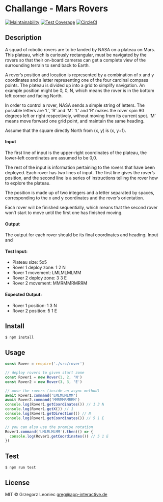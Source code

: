 # Challange - Mars Rovers 

[![Maintainability](https://api.codeclimate.com/v1/badges/d639daa697272f7a3bdb/maintainability)](https://codeclimate.com/github/appinteractive/orbit-challage-trains/maintainability) 
[![Test Coverage](https://api.codeclimate.com/v1/badges/d639daa697272f7a3bdb/test_coverage)](https://codeclimate.com/github/appinteractive/orbit-challage-trains/test_coverage) 
[![CircleCI](https://circleci.com/gh/appinteractive/ChallangeMarsRover.svg?style=svg)](https://circleci.com/gh/appinteractive/ChallangeMarsRover)

## Description
A squad of robotic rovers are to be landed by NASA on a plateau on Mars. This plateau, which is curiously rectangular, must be navigated by the rovers so that their on-board cameras can get a complete view of the surrounding terrain to send back to Earth.

A rover’s position and location is represented by a combination of x and y coordinates and a letter representing one of the four cardinal compass points. The plateau is divided up into a grid to simplify navigation. An example position might be 0, 0, N, which means the rover is in the bottom left corner and facing North.

In order to control a rover, NASA sends a simple string of letters. The possible letters are ‘L’, ‘R’ and ‘M’. ‘L’ and ‘R’ makes the rover spin 90 degrees left or right respectively, without moving from its current spot. ‘M’ means move forward one grid point, and maintain the same heading.

Assume that the square directly North from (x, y) is (x, y+1).

#### Input 
The first line of input is the upper-right coordinates of the plateau, the lower-left coordinates are assumed to be 0,0.

The rest of the input is information pertaining to the rovers that have been deployed. Each rover has two lines of input. The first line gives the rover’s position, and the second line is a series of instructions telling the rover how to explore the plateau.

The position is made up of two integers and a letter separated by spaces, corresponding to the x and y coordinates and the rover’s orientation.

Each rover will be finished sequentially, which means that the second rover won’t start to move until the first one has finished moving.

#### Output 
The output for each rover should be its final coordinates and heading. Input and 

#### Test Input:
- Plateau size: 5x5
- Rover 1 deploy zone: 1 2 N 
- Rover 1 movement: LMLMLMLMM 
- Rover 2 deploy zone: 3 3 E 
- Rover 2 movement: MMRMMRMRRM

#### Expected Output:
- Rover 1 position: 1 3 N
- Rover 2 position: 5 1 E

## Install

```
$ npm install
```


## Usage

```js
const Rover = require('./src/rover')

// deploy rovers to given start zone
const Rover1 = new Rover(1, 2, 'N')
const Rover2 = new Rover(3, 3, 'E')

// move the rovers (inside an async method)
await Rover1.command('LMLMLMLMM')
await Rover2.command('MMRMMRMRRM')
console.log(Rover1.getCoordinates()) // 1 3 N
console.log(Rover1.getX()) // 1
console.log(Rover1.getDirection()) // N
console.log(Rover1.getCoordinates()) // 5 1 E

// you can also use the promise notation
Rover1.command('LMLMLMLMM').then(() => {
  console.log(Rover1.getCoordinates()) // 5 1 E
})
```

## Test

```
$ npm run test
```

## License

MIT © Grzegorz Leoniec <greg@app-interactive.de>
